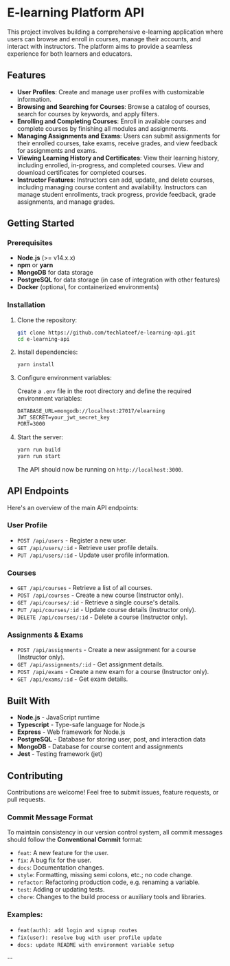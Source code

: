 # E-learning Platform API

This project involves building a comprehensive e-learning application where users can browse and enroll in courses, manage their accounts, and interact with instructors. The platform aims to provide a seamless experience for both learners and educators.

## Features

- **User Profiles**: Create and manage user profiles with customizable information.
- **Browsing and Searching for Courses**: Browse a catalog of courses, search for courses by keywords, and apply filters.
- **Enrolling and Completing Courses**: Enroll in available courses and complete courses by finishing all modules and assignments.
- **Managing Assignments and Exams**: Users can submit assignments for their enrolled courses, take exams, receive grades, and view feedback for assignments and exams.
- **Viewing Learning History and Certificates**: View their learning history, including enrolled, in-progress, and completed courses. View and download certificates for completed courses.
- **Instructor Features**: Instructors can add, update, and delete courses, including managing course content and availability. Instructors can manage student enrollments, track progress, provide feedback, grade assignments, and manage grades.

## Getting Started

### Prerequisites

- **Node.js** (>= v14.x.x)
- **npm** or **yarn**
- **MongoDB** for data storage
- **PostgreSQL** for data storage (in case of integration with other features)
- **Docker** (optional, for containerized environments)

### Installation

1. Clone the repository:

   ```bash
   git clone https://github.com/techlateef/e-learning-api.git
   cd e-learning-api
   ```

2. Install dependencies:

   ```bash
   yarn install
   ```

3. Configure environment variables:

   Create a `.env` file in the root directory and define the required environment variables:

   ```txt
   DATABASE_URL=mongodb://localhost:27017/elearning
   JWT_SECRET=your_jwt_secret_key
   PORT=3000
   ```

4. Start the server:

   ```bash
   yarn run build
   yarn run start
   ```

   The API should now be running on `http://localhost:3000`.

## API Endpoints

Here's an overview of the main API endpoints:

### User Profile
- `POST /api/users` - Register a new user.
- `GET /api/users/:id` - Retrieve user profile details.
- `PUT /api/users/:id` - Update user profile information.

### Courses
- `GET /api/courses` - Retrieve a list of all courses.
- `POST /api/courses` - Create a new course (Instructor only).
- `GET /api/courses/:id` - Retrieve a single course's details.
- `PUT /api/courses/:id` - Update course details (Instructor only).
- `DELETE /api/courses/:id` - Delete a course (Instructor only).

### Assignments & Exams
- `POST /api/assignments` - Create a new assignment for a course (Instructor only).
- `GET /api/assignments/:id` - Get assignment details.
- `POST /api/exams` - Create a new exam for a course (Instructor only).
- `GET /api/exams/:id` - Get exam details.

## Built With

- **Node.js** - JavaScript runtime
- **Typescript** - Type-safe language for Node.js
- **Express** - Web framework for Node.js
- **PostgreSQL** - Database for storing user, post, and interaction data
- **MongoDB** - Database for course content and assignments
- **Jest** - Testing framework (jet)

## Contributing

Contributions are welcome! Feel free to submit issues, feature requests, or pull requests.

### Commit Message Format

To maintain consistency in our version control system, all commit messages should follow the **Conventional Commit** format:

- `feat`: A new feature for the user.
- `fix`: A bug fix for the user.
- `docs`: Documentation changes.
- `style`: Formatting, missing semi colons, etc.; no code change.
- `refactor`: Refactoring production code, e.g. renaming a variable.
- `test`: Adding or updating tests.
- `chore`: Changes to the build process or auxiliary tools and libraries.

### Examples:

- `feat(auth): add login and signup routes`
- `fix(user): resolve bug with user profile update`
- `docs: update README with environment variable setup`

--
